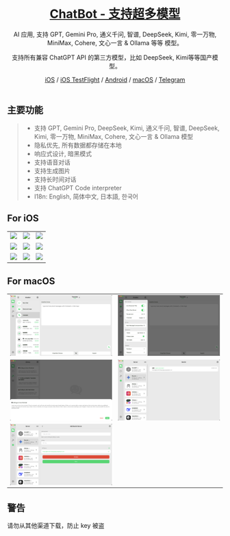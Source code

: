 <div align="center">

<h1 align="center"><a href="https://apps.apple.com/app/id6499505508">ChatBot - 支持超多模型<a/></h1>


AI 应用, 支持 GPT, Gemini Pro, 通义千问, 智谱, DeepSeek, Kimi, 零一万物, MiniMax, Cohere, 文心一言  & Ollama 等等
模型。

支持所有兼容 ChatGPT API 的第三方模型，比如 DeepSeek, Kimi等等国产模型。
<br />
<center> <a href="https://apps.apple.com/app/id6499505508">iOS</a> / <a href="https://testflight.apple.com/join/Znpyd2IF">iOS TestFlight</a> / <a href="https://github.com/ChatBot-All/chatbot-app/releases">Android</a> / <a href="https://apps.apple.com/app/id6499505508" >macOS</a> / <a href="https://t.me/chatbot_all" >Telegram</a> </center><br />
</div>

## 主要功能

> * 支持 GPT, Gemini Pro, DeepSeek, Kimi, 通义千问, 智谱, DeepSeek, Kimi, 零一万物, MiniMax, Cohere, 文心一言 & Ollama 模型
>* 隐私优先, 所有数据都存储在本地
>* 响应式设计, 暗黑模式
>* 支持语音对话
>* 支持生成图片
>* 支持长时间对话
>* 支持 ChatGPT Code interpreter
>* I18n: English, 简体中文, 日本語, 한국어

## For iOS

<table>

<tr>

<td><center><img src="https://github.com/ChatBot-All/chatbot-app/blob/README/art/c_1.png"  /></center></td>
<td><center><img src="https://github.com/ChatBot-All/chatbot-app/blob/README/art/c_2.png"   /></center></td>
<td><center><img src="https://github.com/ChatBot-All/chatbot-app/blob/README/art/c_3.png"   /></center></td>

</tr>

<tr>

<td><center><img src="https://github.com/ChatBot-All/chatbot-app/blob/README/art/c_4.png"  /></center></td>
<td><center><img src="https://github.com/ChatBot-All/chatbot-app/blob/README/art/c_5.png" /></center></td>
<td><center><img src="https://github.com/ChatBot-All/chatbot-app/blob/README/art/c_6.png"  /></center></td>

</tr>
<tr>

<td><center><img src="https://github.com/ChatBot-All/chatbot-app/blob/README/art/c_7.png" /></center></td>
<td><center><img src="https://github.com/ChatBot-All/chatbot-app/blob/README/art/c_8.png"   /></center></td>
<td><center><img src="https://github.com/ChatBot-All/chatbot-app/blob/README/art/c_9.png"  /></center></td>

</tr>
</table>

## For macOS

<table>

<tr>

<td><center><img src="https://github.com/ChatBot-All/chatbot-app/blob/README/art/mac_1.png"   /></center></td>
<td><center><img src="https://github.com/ChatBot-All/chatbot-app/blob/README/art/mac_2.png"   /></center></td>
</tr>
<tr>
<td><center><img src="https://github.com/ChatBot-All/chatbot-app/blob/README/art/mac_3.png"  /></center></td>
<td><center><img src="https://github.com/ChatBot-All/chatbot-app/blob/README/art/mac_4.png" /></center></td>

</tr>
<tr>
<td><center><img src="https://github.com/ChatBot-All/chatbot-app/blob/README/art/mac_5.png"  /></center></td>

</tr>

</table>

## 警告

请勿从其他渠道下载，防止 key 被盗





